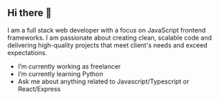 ## Hi there 👋

I am a full stack web developer with a focus on JavaScript frontend frameworks.
I am passionate about creating clean, scalable code and delivering high-quality projects that meet client's needs and exceed expectations.

- I’m currently working as freelancer
- I’m currently learning Python
- Ask me about anything related to Javascript/Typescript or React/Express
<!-- - Read more about my projects [here](https://minato-portfolio.onrender.com/projects)
- I am writing my blogs [here](https://minato-portfolio.onrender.com/blogs) -->

<!-- https://drive.google.com/file/d/17bKx3E4wpQfBBjjZf4POT1sb6rsSpNaS/view?usp=drive_link -->
